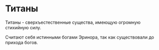 # Титаны

Титаны - сверхъестественные существа, имеющую огромную стихийную силу.

Считают себя истинными богами Эринора, так как существовали до прихода богов.
